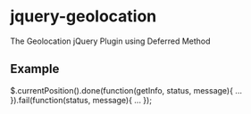 jquery-geolocation
==================

The Geolocation jQuery Plugin using Deferred Method

## Example

$.currentPosition().done(function(getInfo, status, message){
  ...
}).fail(function(status, message){
  ...
});


